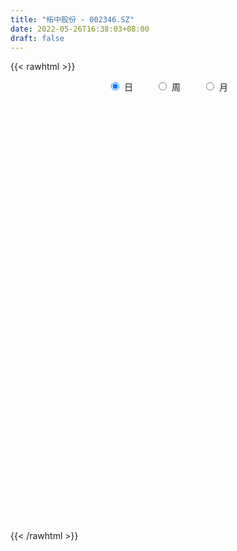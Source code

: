 ```yaml
---
title: "柘中股份 - 002346.SZ"
date: 2022-05-26T16:38:03+08:00
draft: false
---
```

{{< rawhtml >}}
    <div style="text-align: center">
        <label style="padding: 1rem;"><input style="margin-right: .5rem" type="radio" name="period" value="D" checked onclick="period_change(this)">日</label>
        <label style="padding: 1rem;"><input style="margin-right: .5rem" type="radio" name="period" value="W" onclick="period_change(this)">周</label>
        <label style="padding: 1rem;"><input style="margin-right: .5rem" type="radio" name="period" value="M" onclick="period_change(this)">月</label>
    </div>
    <div id="chart" style="height: 700px;"></div> 
    <script type="text/javascript">
        const D_v = [30838.14,31526.69,31984.69,25340.69,23282.22,20445.42,15141.04,37605.06,13719.04,19395.22,14047.0,15809.02,70457.34,49732.35,281048.63,24234.0,12680.53,30762.8,511378.42,441378.43,423537.97,457744.76,439871.9,454017.65,436444.26,338996.7,234504.56,278017.11,191613.67,221998.16,162480.02,184927.5,200814.43,128490.24,172504.69,101778.76,373027.02,268813.79,291041.61,376939.19,250622.13,173999.41,170052.44,209504.24,153039.36,102587.0,140293.0,122056.93,116228.11,93221.22,102292.16,88324.45,93874.2,82433.16,61348.95,80277.09,294067.22,195348.82,147891.47,140085.46,119957.2,158323.39,118177.0,98291.89,216786.04,162118.16,152460.72,108056.43,109594.74,59399.6,104922.0,123032.02,207597.87,269140.6,242193.37,179977.41,155715.94,144652.96,121671.93,149925.3,301261.59,218369.18,145412.62,136969.02,101864.76,98661.58,125510.55,201373.78,191546.67,100227.31,91220.3,94241.36,85645.06,75259.91,41865.07,37867.08,48692.0,42452.08,43473.94,27998.36,29413.09,86083.95,128504.13,73188.0,82742.48,54265.84,79432.28,78950.41,93210.96,65685.26,76462.24,66580.73,64840.57,58821.01,58849.0,34672.07,52849.0,40307.46,38280.59,42200.41,45177.59,40142.0,43279.65,57740.6,41887.1,56316.62,47966.77,81096.09,98629.6,69392.46,51426.0,38643.0,42714.5,46902.0,32570.43,62370.97,30047.26,23809.18,39191.0,25593.83,21304.91,23213.73,20047.0,19457.53,44599.84,26908.14,20289.36,34641.5,27745.3,19914.51,22005.84,48114.49,36534.49,22289.47,16127.89,105138.74,53559.29,31059.88,34330.0,19970.0,63527.95,51319.94,246536.76,208593.86,100770.7,106808.98,92392.83,58920.94,61721.04,99150.4,44307.49,26952.95,36353.99,19798.04,36026.0,27537.5,27986.45,44021.54,28498.38,29927.0,32399.87,35109.62,24658.0,22124.0,43971.33,82141.24,40588.22,27647.0,37513.46,54347.68,26692.02,31348.28,31507.0,20260.0,19572.0,18771.0,21423.0,21744.0,35485.0,68720.55,53389.0,38151.07,48390.67,45017.77,97093.4,63426.0,36643.0,22490.0,28243.0,23076.0,21895.02,21624.0,19195.0,19588.0,18544.0,17571.0,17171.0,24236.0,21729.0,29026.0,21008.0,15031.0,14043.0,18263.0,15029.0,19687.0,14825.0,24070.0,19225.0,32426.0,24814.0,32337.0,21186.33,23056.02,19174.01,15116.0,13956.0,17395.02,26677.0,161376.04,87014.95,99750.36,250512.29,302240.89,160684.03,129672.42,85168.43,191207.41,109988.31,81547.36]
const D_histogram = [0.0,-0.0024697436,0.0103295598,0.0029612834,-0.0138218656,-0.0135393865,-0.0157610895,-0.0351310315,-0.0396157906,-0.045766668,-0.0431028349,-0.0305457138,0.0448936549,0.1626136365,0.3072167984,0.4685706956,0.6397040613,0.8159765321,0.995072047,0.9200950108,0.8431506248,0.7910038435,0.6779132751,0.6776542243,0.5615519172,0.3405185688,0.1891376697,-0.0054873399,-0.1616144983,-0.2265383559,-0.3178464989,-0.3295597581,-0.4492443955,-0.523578692,-0.4882382051,-0.344626556,-0.1940129051,-0.0943014777,0.0874494417,0.165511107,0.1243926599,0.0425403114,-0.0423911465,-0.0561060582,-0.1571351597,-0.204649954,-0.193635917,-0.2033431527,-0.2659792552,-0.2905536571,-0.3711418878,-0.4383401053,-0.3850082882,-0.3738459616,-0.3422736006,-0.1930568665,-0.0303516432,-0.0451291185,-0.0374736161,-0.0538407554,-0.0918337444,-0.0587343942,-0.0481283941,-0.0709507265,0.0080969649,0.0134153404,0.0414352547,-0.0022078967,-0.0903641939,-0.1329956046,-0.1174898944,-0.0975585047,-0.0259617057,0.1208980516,0.2144405235,0.1477145717,0.1227809068,0.1282152697,0.0677715747,0.1534520221,0.2736378526,0.354409594,0.3324279811,0.2583966286,0.1663610506,0.108393382,0.1161094468,-0.0452515304,-0.283883921,-0.4520588978,-0.5498633399,-0.544945816,-0.5243802388,-0.5511596493,-0.5697074598,-0.507824052,-0.4064277308,-0.3456961081,-0.3310999232,-0.2774652373,-0.2455881464,-0.0931597701,0.0370603112,0.1093143451,0.1682646294,0.1763844811,0.1914606631,0.2008634046,0.2196014794,0.1967720086,0.0825475083,0.0615956756,0.0585179855,0.0081506272,-0.0522469537,-0.0734817308,-0.1173461316,-0.1193354763,-0.0972164887,-0.063445601,-0.0252544564,0.0062131071,0.0135508657,0.0424781044,0.0499728698,0.0674398687,0.0523270006,0.0866897007,0.1337073282,0.1298745679,0.1198761602,0.1056387422,0.0942788034,0.0693719851,0.0572626436,-0.0073691861,-0.0379537974,-0.0662747395,-0.1066468144,-0.1056387343,-0.093612089,-0.0927163731,-0.0885688982,-0.0761000312,-0.0381294005,-0.0313888781,-0.0262591202,-0.0563309249,-0.0809537205,-0.0849548511,-0.0951364062,-0.0574699945,-0.0218554726,0.0030934124,0.0124991226,0.0814895542,0.1110295673,0.1259942757,0.1062075507,0.0968965932,0.1183441347,0.2489229575,0.3775600515,0.3526249776,0.2734761956,0.230581718,0.1416535651,0.0798078812,0.0499629307,-0.0628498314,-0.1335014649,-0.1711985699,-0.2236349859,-0.2455474997,-0.2875333848,-0.2693833572,-0.2384230533,-0.1854074514,-0.140440042,-0.1277239448,-0.1368550435,-0.1677021731,-0.170511291,-0.153321835,-0.1342197361,-0.1611884102,-0.1560932546,-0.1547249187,-0.1201650665,-0.1034810993,-0.0640190546,-0.0222733329,0.0162517231,0.0450345317,0.0585499735,0.072350017,0.0564860478,0.0321771368,-0.0081769735,-0.0577174275,-0.0882636858,-0.1397106132,-0.2238975841,-0.2387277778,-0.1709976616,-0.1327237501,-0.1007678615,-0.0717030813,-0.0420325841,-0.0253950595,-0.0133435986,-0.0091649753,-0.0069792266,0.0121106053,0.0269252147,0.0338124226,0.0459950069,0.0292846773,0.017303924,-0.0213350927,-0.0211168787,-0.029226331,-0.0231927963,-0.0211365998,-0.0014984634,0.0193268063,0.0259119705,-0.0020086198,-0.0085496096,-0.0762179328,-0.1168052925,-0.1078136676,-0.1025872231,-0.059485555,-0.0111311606,0.0222750397,0.0627618759,0.101011483,0.197935072,0.2807854244,0.294444475,0.3703453249,0.4879848183,0.5603120243,0.534350189,0.4890900875,0.4317284909,0.4034259874,0.3548768335,0.2646390754]
const D_fast = [0.0,-0.0030871795,0.0122945138,0.0056665583,-0.0145720571,-0.0176744246,-0.0238364,-0.0519890999,-0.0663778066,-0.0839703511,-0.0920822267,-0.087161534,-0.0004987516,0.1578746391,0.3792820007,0.6577785717,0.9888379527,1.3691045566,1.7969680833,1.9520147998,2.08585807,2.2314622495,2.2878499999,2.4570045052,2.4812901773,2.3453864712,2.2412899894,2.0452931449,1.848762362,1.7272039153,1.5564341476,1.4623309489,1.2303352127,1.0251062431,0.9383871787,0.9958421889,1.0979526135,1.1740886714,1.3777019513,1.4971413933,1.4871211113,1.4159038406,1.3203745961,1.2926331699,1.1523202784,1.0536429956,1.0162480533,0.9557050295,0.8265741131,0.729361297,0.5559875943,0.3792043505,0.3362840956,0.2539849318,0.1999888926,0.3009414101,0.4560587226,0.4299989677,0.4282860661,0.3984587379,0.3375073128,0.3559230645,0.3544969661,0.313936952,0.3950088846,0.4036810952,0.4420598232,0.3978646976,0.2871173519,0.21123704,0.1973702767,0.1929120402,0.2580184128,0.435102683,0.5822552857,0.5524579769,0.5582195386,0.5957077191,0.5522069177,0.6762503706,0.8648456643,1.0342198041,1.0953451866,1.0859129912,1.0354676759,1.0045983527,1.0413417793,0.8686679194,0.5590645487,0.2778748474,0.0426045703,-0.0887143598,-0.1992438423,-0.3638131651,-0.5247878406,-0.5898604458,-0.5900710573,-0.6157634616,-0.6839422575,-0.699673881,-0.7291938267,-0.6000553929,-0.4605702338,-0.3609876136,-0.2599711719,-0.2077552,-0.1448138522,-0.0851952595,-0.0115568149,0.0148067164,-0.0787809068,-0.0843338206,-0.0727820143,-0.1211117159,-0.1945710351,-0.2341762449,-0.3073771786,-0.3392003924,-0.341385527,-0.3234760395,-0.291598509,-0.2585776687,-0.2478521937,-0.2083054289,-0.188317446,-0.1539904799,-0.1560215979,-0.0999864727,-0.0195420131,0.0090938685,0.0290645009,0.0412367685,0.0534465306,0.0458827085,0.0480890279,-0.0183850983,-0.058458159,-0.1033477859,-0.1703815645,-0.195783168,-0.2071595449,-0.2294429223,-0.2474376719,-0.2539938128,-0.2255555321,-0.2266622292,-0.2280972514,-0.2722517873,-0.317113013,-0.3423528564,-0.376318513,-0.3530196,-0.3228689463,-0.2971467082,-0.2846162172,-0.1952533971,-0.1379559922,-0.0914927149,-0.0847275522,-0.0698143615,-0.0187807862,0.174028776,0.3970558828,0.4602770533,0.4494973202,0.4642482721,0.4107335105,0.3688397969,0.3514855791,0.2229603592,0.1189333594,0.0384366119,-0.0699085505,-0.1532079393,-0.2670771706,-0.3162729823,-0.3449184418,-0.3382547027,-0.3283973037,-0.3476121928,-0.3909570524,-0.4637297253,-0.5091666659,-0.5303076687,-0.5447605037,-0.6120262805,-0.6459544385,-0.6832673323,-0.6787487467,-0.6879350543,-0.6644777733,-0.6283003848,-0.585712398,-0.5456709565,-0.5175180213,-0.4856304736,-0.4873729308,-0.5036375576,-0.5460359113,-0.6100057221,-0.6626179019,-0.7489924826,-0.8891538495,-0.9636659876,-0.9386852869,-0.9335923129,-0.9268283896,-0.9156893797,-0.8965270286,-0.8862382689,-0.8775227076,-0.8756353282,-0.8751943862,-0.853076903,-0.8315309899,-0.8161906763,-0.7925093403,-0.8018985006,-0.8095532728,-0.8535260628,-0.8585870684,-0.8740031034,-0.8737677679,-0.8769957213,-0.8577322008,-0.8320752294,-0.8190120726,-0.8474348179,-0.8561132101,-0.9428360164,-1.0126246993,-1.0305864913,-1.0510068526,-1.0227765733,-0.977204969,-0.9382300087,-0.8820527036,-0.8185502257,-0.6721428687,-0.5190961602,-0.4318259908,-0.2633388098,-0.0237031117,0.1887021003,0.2963278123,0.3733402327,0.4239107588,0.4964647521,0.5366348066,0.5125568174]
const D_slow = [0.0,-0.0006174359,0.0019649541,0.0027052749,-0.0007501915,-0.0041350381,-0.0080753105,-0.0168580684,-0.026762016,-0.038203683,-0.0489793918,-0.0566158202,-0.0453924065,-0.0047389974,0.0720652022,0.1892078761,0.3491338915,0.5531280245,0.8018960362,1.0319197889,1.2427074451,1.440458406,1.6099367248,1.7793502809,1.9197382602,2.0048679024,2.0521523198,2.0507804848,2.0103768602,1.9537422713,1.8742806465,1.791890707,1.6795796081,1.5486849351,1.4266253838,1.3404687449,1.2919655186,1.2683901492,1.2902525096,1.3316302863,1.3627284513,1.3733635292,1.3627657426,1.348739228,1.3094554381,1.2582929496,1.2098839703,1.1590481822,1.0925533684,1.0199149541,0.9271294821,0.8175444558,0.7212923838,0.6278308934,0.5422624932,0.4939982766,0.4864103658,0.4751280862,0.4657596822,0.4522994933,0.4293410572,0.4146574587,0.4026253601,0.3848876785,0.3869119197,0.3902657548,0.4006245685,0.4000725943,0.3774815458,0.3442326447,0.3148601711,0.2904705449,0.2839801185,0.3142046314,0.3678147623,0.4047434052,0.4354386319,0.4674924493,0.484435343,0.5227983485,0.5912078117,0.6798102102,0.7629172054,0.8275163626,0.8691066253,0.8962049707,0.9252323325,0.9139194499,0.8429484696,0.7299337452,0.5924679102,0.4562314562,0.3251363965,0.1873464842,0.0449196192,-0.0820363938,-0.1836433265,-0.2700673535,-0.3528423343,-0.4222086436,-0.4836056802,-0.5068956228,-0.497630545,-0.4703019587,-0.4282358013,-0.3841396811,-0.3362745153,-0.2860586641,-0.2311582943,-0.1819652922,-0.1613284151,-0.1459294962,-0.1312999998,-0.129262343,-0.1423240814,-0.1606945141,-0.190031047,-0.2198649161,-0.2441690383,-0.2600304385,-0.2663440526,-0.2647907758,-0.2614030594,-0.2507835333,-0.2382903158,-0.2214303487,-0.2083485985,-0.1866761733,-0.1532493413,-0.1207806993,-0.0908116593,-0.0644019737,-0.0408322729,-0.0234892766,-0.0091736157,-0.0110159122,-0.0205043616,-0.0370730465,-0.0637347501,-0.0901444336,-0.1135474559,-0.1367265492,-0.1588687737,-0.1778937815,-0.1874261316,-0.1952733512,-0.2018381312,-0.2159208624,-0.2361592925,-0.2573980053,-0.2811821069,-0.2955496055,-0.3010134736,-0.3002401206,-0.2971153399,-0.2767429513,-0.2489855595,-0.2174869906,-0.1909351029,-0.1667109546,-0.1371249209,-0.0748941816,0.0194958313,0.1076520757,0.1760211246,0.2336665541,0.2690799454,0.2890319157,0.3015226484,0.2858101905,0.2524348243,0.2096351818,0.1537264353,0.0923395604,0.0204562142,-0.0468896251,-0.1064953884,-0.1528472513,-0.1879572618,-0.219888248,-0.2541020089,-0.2960275521,-0.3386553749,-0.3769858336,-0.4105407677,-0.4508378702,-0.4898611839,-0.5285424136,-0.5585836802,-0.584453955,-0.6004587187,-0.6060270519,-0.6019641211,-0.5907054882,-0.5760679948,-0.5579804906,-0.5438589786,-0.5358146944,-0.5378589378,-0.5522882947,-0.5743542161,-0.6092818694,-0.6652562654,-0.7249382099,-0.7676876253,-0.8008685628,-0.8260605282,-0.8439862985,-0.8544944445,-0.8608432094,-0.864179109,-0.8664703529,-0.8682151595,-0.8651875082,-0.8584562045,-0.8500030989,-0.8385043472,-0.8311831779,-0.8268571968,-0.83219097,-0.8374701897,-0.8447767725,-0.8505749715,-0.8558591215,-0.8562337373,-0.8514020358,-0.8449240431,-0.8454261981,-0.8475636005,-0.8666180837,-0.8958194068,-0.9227728237,-0.9484196295,-0.9632910182,-0.9660738084,-0.9605050485,-0.9448145795,-0.9195617087,-0.8700779407,-0.7998815846,-0.7262704659,-0.6336841346,-0.5116879301,-0.371609924,-0.2380223767,-0.1157498548,-0.0078177321,0.0930387647,0.1817579731,0.247917742]
const D_data = [['2021-05-17', 10.8026, 10.5218, 10.4541, 10.9671],['2021-05-18', 10.4734, 10.4831, 10.4057, 10.9187],['2021-05-19', 10.4347, 10.7058, 10.4154, 10.7929],['2021-05-20', 10.667, 10.4734, 10.367, 10.7058],['2021-05-21', 10.5026, 10.2856, 10.1772, 10.5322],['2021-05-24', 10.2758, 10.4434, 10.187, 10.5322],['2021-05-25', 10.473, 10.3941, 10.2462, 10.4927],['2021-05-26', 10.3448, 10.0983, 10.0785, 10.3941],['2021-05-27', 10.0588, 10.187, 10.0391, 10.2265],['2021-05-28', 10.2955, 10.0983, 10.049, 10.3054],['2021-05-31', 10.0687, 10.1574, 10.0095, 10.1772],['2021-06-01', 10.1574, 10.2856, 10.1081, 10.2955],['2021-06-02', 10.5125, 11.3112, 10.5125, 11.3112],['2021-06-03', 12.4453, 12.4453, 12.4059, 12.4453],['2021-06-04', 13.6879, 13.6879, 12.8299, 13.6879],['2021-06-07', 15.0587, 15.0587, 15.0587, 15.0587],['2021-06-08', 16.5675, 16.5675, 16.5675, 16.5675],['2021-06-09', 18.2242, 18.2242, 18.2242, 18.2242],['2021-06-10', 18.7765, 20.0486, 18.6877, 20.0486],['2021-06-11', 20.0486, 18.0467, 18.0467, 20.0486],['2021-06-15', 17.2578, 18.4806, 16.4984, 18.6187],['2021-06-16', 17.7509, 19.2893, 17.0606, 20.1078],['2021-06-17', 18.0763, 18.8849, 17.3564, 20.7093],['2021-06-18', 18.8061, 20.7784, 18.5694, 20.7784],['2021-06-21', 19.7035, 19.7725, 19.1216, 21.4983],['2021-06-22', 19.3287, 18.1848, 17.9481, 19.5654],['2021-06-23', 17.6128, 18.5497, 17.524, 18.6187],['2021-06-24', 18.5201, 17.4353, 17.1394, 19.5457],['2021-06-25', 17.1493, 17.1888, 16.5773, 17.6227],['2021-06-28', 17.317, 17.8593, 17.2874, 18.3919],['2021-06-29', 17.4846, 17.1592, 17.1099, 18.2341],['2021-06-30', 17.1592, 17.8791, 16.6266, 18.0467],['2021-07-01', 17.8791, 16.104, 16.0941, 18.0566],['2021-07-02', 15.601, 15.9856, 15.5024, 16.5379],['2021-07-05', 16.0744, 17.0606, 16.0744, 17.3465],['2021-07-06', 18.7666, 18.7666, 18.2439, 18.7666],['2021-07-07', 20.305, 19.6246, 18.737, 20.305],['2021-07-08', 19.6739, 19.733, 19.0329, 20.7488],['2021-07-09', 19.3287, 21.7054, 19.1808, 21.7054],['2021-07-12', 22.1294, 21.3997, 21.0841, 23.2536],['2021-07-13', 21.2123, 20.3149, 19.7232, 21.301],['2021-07-14', 20.2557, 19.733, 19.7232, 20.66],['2021-07-15', 19.8317, 19.4372, 18.737, 19.9401],['2021-07-16', 19.526, 20.2163, 19.0625, 20.6995],['2021-07-19', 20.019, 18.9145, 18.8356, 20.019],['2021-07-20', 18.5003, 19.2202, 18.313, 19.309],['2021-07-21', 19.2104, 19.8711, 19.1709, 20.1275],['2021-07-22', 19.9204, 19.6246, 19.2104, 20.1472],['2021-07-23', 19.3386, 18.737, 18.3426, 19.4273],['2021-07-26', 18.5201, 18.9047, 18.2735, 19.3583],['2021-07-27', 19.092, 17.7903, 17.7903, 19.2893],['2021-07-28', 17.1592, 17.3564, 16.2716, 17.672],['2021-07-29', 17.5043, 18.6088, 17.455, 18.7173],['2021-07-30', 18.7173, 18.0467, 17.8199, 18.737],['2021-08-02', 18.0467, 18.2144, 17.7706, 18.4412],['2021-08-03', 18.2341, 20.0388, 18.2242, 20.0388],['2021-08-04', 21.3109, 21.0348, 20.522, 22.0407],['2021-08-05', 20.2064, 19.2498, 18.9934, 20.6009],['2021-08-06', 19.2498, 19.5457, 18.4806, 19.5654],['2021-08-09', 19.7232, 19.2498, 19.0329, 20.1176],['2021-08-10', 19.2597, 18.8356, 18.5102, 19.6936],['2021-08-11', 18.8554, 19.7133, 18.8554, 20.5121],['2021-08-12', 19.2301, 19.5654, 18.8948, 19.6739],['2021-08-13', 19.24, 19.1216, 18.954, 19.8514],['2021-08-16', 19.1315, 20.5811, 18.4017, 20.5811],['2021-08-17', 20.5713, 19.95, 19.595, 20.808],['2021-08-18', 19.7232, 20.4036, 19.2893, 20.6896],['2021-08-19', 20.2656, 19.5358, 19.4273, 20.4036],['2021-08-20', 19.3287, 18.6384, 18.2439, 19.3287],['2021-08-23', 18.6384, 18.8159, 18.5891, 19.0427],['2021-08-24', 18.8849, 19.4175, 18.5201, 19.7232],['2021-08-25', 19.4471, 19.526, 19.0822, 20.3543],['2021-08-26', 19.4273, 20.4135, 19.1512, 21.0052],['2021-08-27', 20.3149, 22.0308, 19.7922, 22.4548],['2021-08-30', 21.6955, 22.1984, 21.0545, 23.1747],['2021-08-31', 21.6955, 20.4628, 20.4135, 22.1294],['2021-09-01', 21.1038, 20.9066, 20.6107, 22.1886],['2021-09-02', 20.7192, 21.3997, 19.7035, 21.5476],['2021-09-03', 21.5476, 20.5713, 20.305, 21.9716],['2021-09-06', 20.2163, 22.6324, 20.1275, 22.6324],['2021-09-07', 23.3227, 23.8749, 22.2773, 24.654],['2021-09-08', 23.9637, 24.2694, 23.1156, 24.5356],['2021-09-09', 23.9933, 23.5199, 23.3325, 24.4074],['2021-09-10', 23.1747, 22.9578, 22.7606, 24.0623],['2021-09-13', 22.9676, 22.5732, 22.2872, 23.3522],['2021-09-14', 22.6817, 22.8296, 22.3661, 23.1747],['2021-09-15', 22.6817, 23.7369, 22.3365, 23.7664],['2021-09-16', 23.6678, 21.3602, 21.3602, 23.9637],['2021-09-17', 20.3149, 19.2991, 19.2301, 21.0249],['2021-09-22', 19.0427, 18.8948, 18.6384, 19.4471],['2021-09-23', 18.9934, 18.7469, 18.3623, 19.2005],['2021-09-24', 18.6483, 19.4175, 18.5398, 19.7133],['2021-09-27', 20.3149, 19.309, 19.2301, 20.3938],['2021-09-28', 18.9047, 18.3031, 18.2538, 19.2202],['2021-09-29', 17.81, 17.8495, 17.5931, 18.2242],['2021-09-30', 18.0467, 18.5398, 18.0467, 18.6384],['2021-10-08', 18.7272, 19.092, 18.5694, 19.2301],['2021-10-11', 19.3879, 18.6877, 18.4905, 19.3879],['2021-10-12', 18.6877, 17.9974, 17.7607, 18.7272],['2021-10-13', 17.9875, 18.3721, 17.7903, 18.4905],['2021-10-14', 18.3721, 18.0566, 17.8593, 18.4905],['2021-10-15', 18.6187, 19.8612, 18.6187, 19.8612],['2021-10-18', 20.4135, 20.2557, 19.2498, 20.6896],['2021-10-19', 19.9204, 20.0683, 19.6246, 20.1472],['2021-10-20', 19.8711, 20.305, 19.6048, 20.4431],['2021-10-21', 20.167, 19.9303, 19.7232, 20.167],['2021-10-22', 19.8218, 20.1768, 19.664, 20.6896],['2021-10-25', 20.167, 20.2853, 19.5851, 20.3642],['2021-10-26', 20.2853, 20.6107, 19.95, 20.6206],['2021-10-27', 20.522, 20.2163, 20.0979, 21.1433],['2021-10-28', 19.9303, 18.7863, 18.6384, 20.0979],['2021-10-29', 18.9145, 19.6246, 18.9145, 19.7824],['2021-11-01', 19.7626, 19.8119, 19.5851, 20.2064],['2021-11-02', 19.7626, 19.0822, 18.9441, 19.9204],['2021-11-03', 19.4766, 18.6187, 18.3721, 19.4766],['2021-11-04', 18.6384, 18.8159, 18.5497, 18.8849],['2021-11-05', 18.8159, 18.2538, 18.2439, 19.1512],['2021-11-08', 18.2538, 18.5299, 17.8791, 18.8159],['2021-11-09', 18.7173, 18.7666, 18.451, 18.8849],['2021-11-10', 18.8258, 18.9638, 18.3228, 19.0723],['2021-11-11', 18.9441, 19.1413, 18.7074, 19.2991],['2021-11-12', 19.0526, 19.2005, 18.9836, 19.3287],['2021-11-15', 19.4569, 18.9737, 18.6384, 19.4766],['2021-11-16', 18.9244, 19.3287, 18.737, 19.4865],['2021-11-17', 19.3287, 19.1611, 18.9737, 19.3879],['2021-11-18', 19.1413, 19.3682, 19.0822, 19.6739],['2021-11-19', 19.1315, 18.9836, 18.8849, 19.3189],['2021-11-22', 19.0033, 19.6837, 18.9047, 19.7824],['2021-11-23', 19.7528, 20.1275, 19.3978, 20.5121],['2021-11-24', 19.9993, 19.6936, 19.6344, 20.4529],['2021-11-25', 19.6739, 19.664, 19.3879, 19.9599],['2021-11-26', 19.5753, 19.6246, 19.5161, 19.9401],['2021-11-29', 19.4964, 19.664, 19.0625, 19.9993],['2021-11-30', 19.664, 19.4569, 19.2893, 19.9401],['2021-12-01', 19.2991, 19.5654, 19.2991, 19.5654],['2021-12-02', 19.5555, 18.7173, 18.6877, 19.6936],['2021-12-03', 18.8356, 18.8652, 18.5595, 18.9047],['2021-12-06', 18.6976, 18.6877, 18.6384, 18.9638],['2021-12-07', 18.7074, 18.2735, 18.1453, 18.8356],['2021-12-08', 18.3524, 18.5891, 18.2933, 18.7074],['2021-12-09', 18.599, 18.668, 18.599, 18.8356],['2021-12-10', 18.6483, 18.4708, 18.3919, 18.6483],['2021-12-13', 18.5398, 18.4313, 18.3031, 18.5694],['2021-12-14', 18.4313, 18.4905, 18.3524, 18.6285],['2021-12-15', 18.599, 18.8751, 18.5299, 19.2202],['2021-12-16', 18.8356, 18.5497, 18.5003, 18.8652],['2021-12-17', 18.451, 18.5102, 18.3524, 18.6285],['2021-12-20', 18.4017, 17.9382, 17.8002, 18.5792],['2021-12-21', 17.9481, 17.7706, 17.5536, 18.0763],['2021-12-22', 17.7607, 17.8495, 17.672, 17.9481],['2021-12-23', 17.9087, 17.6227, 17.6029, 17.9185],['2021-12-24', 17.6522, 18.1946, 17.2578, 18.3228],['2021-12-27', 18.1355, 18.2933, 17.7509, 18.5003],['2021-12-28', 18.2933, 18.2735, 18.0664, 18.5003],['2021-12-29', 18.2637, 18.1355, 17.81, 18.5003],['2021-12-30', 18.7469, 19.092, 18.5102, 19.95],['2021-12-31', 18.7173, 18.9047, 18.6187, 19.092],['2022-01-04', 18.9047, 18.9047, 18.5201, 18.9836],['2022-01-05', 18.9343, 18.5201, 18.1946, 19.0033],['2022-01-06', 18.451, 18.6285, 18.2045, 18.7567],['2022-01-07', 18.6384, 19.1118, 18.6384, 19.4569],['2022-01-10', 21.0249, 21.0249, 21.0249, 21.0249],['2022-01-11', 23.1254, 21.9519, 21.7448, 23.1254],['2022-01-12', 21.2616, 20.6107, 20.3642, 21.6758],['2022-01-13', 20.3642, 19.9204, 19.9204, 21.2221],['2022-01-14', 19.7626, 20.2754, 19.733, 20.6798],['2022-01-17', 19.9599, 19.526, 19.4964, 20.0979],['2022-01-18', 19.5358, 19.5851, 19.2301, 19.7035],['2022-01-19', 19.5062, 19.8317, 19.2597, 19.9993],['2022-01-20', 19.6246, 18.4412, 18.2439, 19.6739],['2022-01-21', 18.382, 18.4313, 17.8002, 18.8948],['2022-01-24', 18.5398, 18.4609, 18.2439, 18.737],['2022-01-25', 18.4609, 17.8988, 17.8002, 18.5398],['2022-01-26', 18.0467, 17.9087, 17.7706, 18.2144],['2022-01-27', 17.9087, 17.2775, 17.2381, 17.9382],['2022-01-28', 17.4057, 17.741, 16.9422, 17.7509],['2022-02-07', 17.8791, 17.8199, 17.7706, 18.2439],['2022-02-08', 17.8199, 18.1355, 17.3564, 18.668],['2022-02-09', 18.1355, 18.1453, 17.8495, 18.2834],['2022-02-10', 18.1749, 17.7607, 17.7114, 18.1749],['2022-02-11', 17.6128, 17.3564, 17.2479, 17.7509],['2022-02-14', 17.3564, 16.814, 16.6661, 17.3564],['2022-02-15', 16.7746, 16.8929, 16.7154, 17.0014],['2022-02-16', 16.9422, 17.0014, 16.9028, 17.1197],['2022-02-17', 17.0507, 16.9521, 16.7746, 17.4156],['2022-02-18', 16.9028, 16.173, 15.9561, 16.9324],['2022-02-21', 15.9856, 16.3209, 15.9561, 16.3505],['2022-02-22', 16.173, 16.0941, 15.9758, 16.2322],['2022-02-23', 16.0054, 16.4196, 16.0054, 16.4491],['2022-02-24', 16.39, 16.1631, 15.9659, 16.8633],['2022-02-25', 16.2913, 16.4491, 16.2913, 16.5478],['2022-02-28', 16.3801, 16.5773, 16.0349, 16.5872],['2022-03-01', 16.6168, 16.6661, 16.5576, 16.8633],['2022-03-02', 16.6464, 16.6661, 16.4196, 16.745],['2022-03-03', 16.7647, 16.5478, 16.5379, 16.8337],['2022-03-04', 16.5576, 16.5971, 16.4491, 16.6957],['2022-03-07', 16.5872, 16.1927, 16.0843, 16.6069],['2022-03-08', 16.1927, 15.9363, 15.6701, 16.3505],['2022-03-09', 15.9955, 15.4926, 14.9502, 16.2618],['2022-03-10', 15.4926, 15.0291, 14.9699, 15.8279],['2022-03-11', 14.8022, 14.9107, 13.8851, 14.96],['2022-03-14', 14.7825, 14.25, 14.2401, 14.822],['2022-03-15', 14.2204, 13.2343, 13.2343, 14.2993],['2022-03-16', 13.2638, 13.5498, 12.9088, 13.6287],['2022-03-17', 13.7471, 14.4571, 13.5597, 14.9009],['2022-03-18', 14.1021, 14.1415, 13.9048, 14.7628],['2022-03-21', 14.0035, 14.0429, 13.9246, 14.3388],['2022-03-22', 14.0429, 13.9837, 13.8358, 14.1514],['2022-03-23', 13.9936, 13.9837, 13.9048, 14.2007],['2022-03-24', 13.9837, 13.7964, 13.6978, 13.9936],['2022-03-25', 13.9936, 13.678, 13.609, 14.0035],['2022-03-28', 13.5301, 13.4907, 13.2934, 13.7372],['2022-03-29', 13.609, 13.3526, 13.2836, 13.609],['2022-03-30', 13.5696, 13.5005, 13.2934, 13.5794],['2022-03-31', 13.3625, 13.4315, 13.3427, 13.5498],['2022-04-01', 13.3625, 13.2934, 13.1258, 13.3723],['2022-04-06', 13.2934, 13.323, 13.1948, 13.4512],['2022-04-07', 13.2145, 12.8595, 12.8595, 13.2934],['2022-04-08', 12.8299, 12.7412, 12.5735, 12.9581],['2022-04-11', 12.7708, 12.1495, 12.1002, 12.7708],['2022-04-12', 12.1495, 12.396, 11.9325, 12.4059],['2022-04-13', 12.3763, 12.1298, 12.1298, 12.3862],['2022-04-14', 12.1396, 12.1593, 12.0804, 12.3073],['2022-04-15', 12.1298, 11.9917, 11.8635, 12.1593],['2022-04-18', 12.0311, 12.1396, 11.7649, 12.1791],['2022-04-19', 12.1889, 12.1495, 12.041, 12.4256],['2022-04-20', 12.11, 11.9424, 11.9029, 12.2678],['2022-04-21', 11.9522, 11.3408, 11.2422, 12.0114],['2022-04-22', 11.2324, 11.3901, 11.1633, 11.4888],['2022-04-25', 11.0647, 10.2659, 10.2659, 11.1535],['2022-04-26', 10.2659, 10.1081, 10.0983, 10.5322],['2022-04-27', 9.9208, 10.4237, 9.7531, 10.4533],['2022-04-28', 10.3251, 10.1969, 10.0194, 10.3941],['2022-04-29', 10.2067, 10.6012, 10.2067, 10.6505],['2022-05-05', 10.6012, 10.7491, 10.4829, 10.8478],['2022-05-06', 10.5223, 10.6505, 10.3547, 10.7393],['2022-05-09', 10.6702, 10.8379, 10.5125, 10.8872],['2022-05-10', 10.7196, 10.9562, 10.5223, 10.976],['2022-05-11', 10.9858, 12.0509, 10.9464, 12.0509],['2022-05-12', 13.2441, 12.4355, 12.1889, 13.254],['2022-05-13', 12.751, 11.9522, 11.8832, 12.8003],['2022-05-16', 11.9029, 13.1455, 11.9029, 13.1455],['2022-05-17', 13.4413, 14.4571, 13.2145, 14.4571],['2022-05-18', 13.7076, 14.7628, 13.4118, 15.9067],['2022-05-19', 13.6879, 14.0528, 13.6879, 14.3585],['2022-05-20', 13.9837, 14.0035, 13.6583, 14.2697],['2022-05-23', 14.033, 13.9344, 13.7964, 14.2401],['2022-05-24', 13.9344, 14.4078, 13.7076, 14.9699],['2022-05-25', 14.033, 14.2697, 13.3723, 14.2697],['2022-05-26', 14.28, 13.65, 13.6, 14.28]]
const W_v = [755600.3300000001,411705.5,567641.24,450581.35,340918.22,291978.64,496622.72,341168.82,388916.25,364321.75,188764.71,151531.34,282776.34,194479.84,145364.0,150899.12,155654.48,162087.06,212798.2,442530.36,282424.93,218792.14,145303.67,232586.4,211197.16,160209.21,260041.28,169896.4,137788.44,103094.77,48730.96,36441.69,220544.58,190542.47,200741.6,627816.88,599406.3599999999,221229.16,225665.46,247371.64,140437.0,66215.54,179785.19,102250.97,104842.95,89957.55,94602.22,76480.05,90473.55,72777.1,216567.68,158380.66,130032.28,125588.64,90821.23,82715.59,72899.03,92957.2,125334.1,60020.06,64722.0,167496.16,105084.02,82262.22,68767.58,109663.56,138392.09,114733.25,202260.73,929364.5499999998,382889.6800000001,646164.4,253295.71,775219.6499999999,539418.12,310312.99,721140.54,421775.4,187913.95,181137.02,211652.09,300821.2,393724.01,485667.59,658449.87,475273.86,601943.34,395910.49,287675.89,185883.97,172968.42,53538.55,115269.43,127420.68,246547.9,181380.15,110561.52,111202.69,79321.43,87721.95,99705.21,84995.76,52462.01,51919.03,51528.85,91362.43,81428.9,308303.56,154827.76,141628.57,90065.06,96736.19,94954.52,6047.0,27903.02,52412.06,54430.0,50046.89,55231.99,35753.0,34905.09,26486.04,31735.55,46713.61,74205.99,76330.46,39052.24,86398.21,333497.52,230079.48,173269.97,145117.94,221938.01,180415.06,281439.33,606682.13,244327.12,120560.3,76552.08,74523.58,83922.58,76934.02,44728.02,32340.29,47643.49,91049.3,45243.84,81218.55,163089.25,70194.81,27097.55,66888.74,183260.72,167730.2,104822.78,77324.24,109431.74,602299.5900000001,416041.34,167909.83,232462.41,223570.3,77652.73,63198.93,20958.21,8777.0,54090.87,40643.11,59940.73,44770.05,144440.79,61543.89,91713.44,81585.57,91342.13,33145.99,39579.11,54155.24,99112.88,54044.29,46889.02,62144.49,50108.64,18717.62,22294.51,51854.78,54709.2,81028.68,206264.99,104143.85,67746.81,77890.23,88902.25,131080.22,86792.62,43235.12,122309.39,142972.43,106305.78,431094.34,1020434.1799999999,1775172.2799999998,1479576.2999999998,898710.3499999999,1207165.8700000001,1181117.4100000001,634204.4,460145.1900000001,778933.5499999999,634834.9400000001,749016.0900000001,764092.09,844211.6099999999,951937.7100000001,718957.3400000001,285688.97,240637.12,48692.0,229421.42,418132.73,380889.6,270031.65,206108.05,247190.74,339187.15,214605.16,133112.65,131301.87,152421.64,233649.88,148887.83,714030.24,356492.7,146668.48,162833.24,208004.19,186788.38,121458.28,200761.55,292078.91,132347.02,96522.0,63136.0,97371.0,92836.0,133819.35,34290.01,306419.01,942859.9900000001,467911.51]
const W_histogram = [0.0,-0.1819888319,-0.1733798218,-0.2074288649,-0.2089746779,-0.1837195412,-0.1143702448,-0.0683471472,-0.0298009469,-0.0255013755,-0.0692674719,-0.1260235875,-0.0830938707,-0.1113360872,-0.1037277614,-0.220087902,-0.2712650388,-0.4128069272,-0.4240459925,-0.339128657,-0.3262773268,-0.3414862923,-0.3862175114,-0.5055652189,-0.4745233463,-0.4854678104,-0.4329288605,-0.3253342483,-0.3907963533,-0.4852147488,-0.4624833826,-0.375281939,-0.1985084841,-0.0642945228,-0.0118147777,0.1077288334,0.2674915471,0.3271640482,0.3290413584,0.2961938891,0.2250083766,0.2046729986,0.2391388234,0.2245336007,0.1935227906,0.1075927537,0.0925359038,0.009694434,-0.1295260924,-0.1760602197,-0.154607783,-0.0966117411,-0.0687171368,-0.0253849351,-0.0598508334,-0.0558691215,-0.0767676774,-0.057138915,-0.0410231102,-0.0230996785,-0.0096909862,0.050878362,0.0655765011,-0.0114017501,-0.0678469091,-0.0594244078,-0.0219778303,0.0257869866,0.3469520041,0.4128384068,0.4383431692,0.4368013131,0.3893637108,0.4286414838,0.4464954345,0.4799703824,0.5430427778,0.48179743,0.4049693271,0.2803354564,0.2312007479,0.2385901811,0.2602081996,0.2520485277,0.3395541757,0.453044049,0.4625556906,0.5025244554,0.4069032553,0.3412780527,0.1957608866,0.1009588064,-0.0121741282,-0.1093698624,-0.1334004641,-0.124316728,-0.1578690404,-0.1838364893,-0.1639132822,-0.17432897,-0.1652540738,-0.2173948082,-0.2289558657,-0.2338081566,-0.2621245576,-0.2454896846,-0.2506939273,-0.1802463531,-0.1408282905,-0.0710779266,-0.0197549076,0.0173727965,-0.0121466142,-0.030950272,-0.0225806731,-0.033942754,-0.0200169518,-0.0297203432,-0.0354759963,-0.0723193213,-0.0835129458,-0.0717964075,-0.0528333489,-0.0271706297,0.0001954166,0.0308316634,0.0557722744,0.0702583984,0.1706184297,0.1754990886,0.0810845186,0.0407323137,0.0884077299,0.026114949,0.0702439683,0.1137511838,0.0615824719,0.0211421198,-0.0262382097,-0.0420864776,-0.0645263956,-0.095830722,-0.1096186544,-0.0981171294,-0.0923633357,-0.0860593427,-0.0807509684,-0.0391912818,-0.0113459444,0.0006367314,0.0045171389,0.0092894203,0.0662331284,0.0662551359,0.0662811801,0.0834519078,0.0905139387,0.204941822,0.2115543806,0.2201907397,0.2600223538,0.1894734452,0.1407239844,0.0553636101,-0.0053459976,-0.0282650007,-0.0243809991,-0.0341141478,-0.0610606066,-0.0632613813,-0.0317852504,-0.0326688158,-0.0030555735,0.0262070662,0.0023914984,-0.0133017684,-0.050231093,-0.1101564525,-0.1211844214,-0.1260329941,-0.1270860474,-0.1019431483,-0.0738219167,-0.0488412548,-0.0103580759,0.0049511705,0.0283937611,0.0173435798,0.0605696338,0.0847652511,0.0708548068,0.0966414984,0.0994059155,0.1046635223,0.0930624138,0.0904359296,0.1100416844,0.085225084,0.0528556838,0.2583616582,0.6506900346,1.0342277965,0.9863822756,0.8207085199,1.0298063271,1.0004401434,0.8214939814,0.6066544262,0.5189131552,0.3915237115,0.2412975409,0.3314146282,0.2570578427,0.328366774,0.1006990668,-0.0616105033,-0.2378746755,-0.3218502209,-0.3289969112,-0.315811964,-0.3452358864,-0.4512780494,-0.4508581458,-0.4569625303,-0.4110455264,-0.4233629697,-0.4472765586,-0.4485012606,-0.4570738526,-0.4033030287,-0.3444563906,-0.2236864874,-0.2618697998,-0.3234506012,-0.3762220589,-0.4708256873,-0.4924746441,-0.4743147453,-0.5481414622,-0.6159706029,-0.6555718818,-0.6688751247,-0.674169229,-0.6852204916,-0.6883005155,-0.6966071339,-0.6526745593,-0.4968896692,-0.2301941833,-0.0609067615]
const W_fast = [0.0,-0.2274860399,-0.2622219852,-0.3481282445,-0.401917727,-0.4225924756,-0.3818357405,-0.3528994296,-0.321803466,-0.3238792385,-0.3849622028,-0.4732242153,-0.4510679663,-0.5071442046,-0.5254678191,-0.6968499351,-0.8158433316,-1.0605869519,-1.1778375153,-1.177702344,-1.2464203455,-1.3470008841,-1.4882864811,-1.7340254932,-1.8216144573,-1.953925874,-2.0096191392,-1.9833580891,-2.1465192824,-2.3622413651,-2.4551308445,-2.4617498857,-2.3346035518,-2.2164632212,-2.1669371705,-2.020461351,-1.7938257506,-1.6523622374,-1.5682245877,-1.5270235847,-1.5419570031,-1.5111241314,-1.4168736008,-1.3753454233,-1.3579755357,-1.4170073842,-1.4089302582,-1.4893481195,-1.660950169,-1.7514993512,-1.7686988603,-1.7348557536,-1.7241404335,-1.6871544655,-1.7365830722,-1.7465686407,-1.7866591159,-1.7813150823,-1.775455055,-1.763306543,-1.7523205972,-1.6790316585,-1.6479393942,-1.7277680829,-1.8011749691,-1.8076085698,-1.7756564498,-1.7214448864,-1.3135418678,-1.1444458634,-1.0093553087,-0.9016968365,-0.8517935111,-0.7053553671,-0.5758775578,-0.4224100143,-0.2235769244,-0.1643729148,-0.1399586859,-0.1945086925,-0.185843214,-0.1188062356,-0.0321361672,0.0227162929,0.1951104848,0.4218613704,0.5470119346,0.7126118133,0.7187164269,0.7384107376,0.6418337931,0.5722714145,0.4560949478,0.3315567481,0.2741760303,0.2521805845,0.179161012,0.1072344408,0.0861793273,0.032181397,-0.0000572253,-0.1065466618,-0.1753466857,-0.2386510157,-0.3324985561,-0.3772361043,-0.4451138288,-0.4197278429,-0.4155168529,-0.3635359706,-0.3171516786,-0.2756807754,-0.3082368395,-0.3347780654,-0.3320536348,-0.3519014042,-0.3429798399,-0.3601133171,-0.3747379693,-0.4296611246,-0.4617329856,-0.4679655492,-0.4622108278,-0.443340766,-0.4159258655,-0.3775817029,-0.3386980233,-0.3066472997,-0.163632661,-0.1148772299,-0.1890206703,-0.2191897968,-0.1494124481,-0.2051764917,-0.1434864804,-0.0715414689,-0.1083145628,-0.143469385,-0.1974092669,-0.2237791542,-0.262350671,-0.317612678,-0.358805274,-0.3718330313,-0.3891700716,-0.4043809142,-0.419260282,-0.3874984159,-0.3624895645,-0.3503477059,-0.3453380137,-0.3382433772,-0.2647413871,-0.2481555955,-0.2315592563,-0.1935255517,-0.1638350362,0.0018283027,0.0613294564,0.1250135004,0.229850703,0.2066701557,0.193101691,0.1215822193,0.0595361121,0.0295508588,0.0273396107,0.009077925,-0.0331336854,-0.0511498054,-0.0276199872,-0.0366707565,-0.0078214076,0.0279929987,0.0047753055,-0.0142434034,-0.0637305012,-0.1511949739,-0.1925190482,-0.2288758694,-0.2617004345,-0.2620433224,-0.25237757,-0.2396072218,-0.2037135619,-0.1871665228,-0.1566254919,-0.1633397784,-0.1049713159,-0.0595843858,-0.0557811285,-0.0058340622,0.0217818338,0.0532053211,0.0648698161,0.0848523142,0.1319684901,0.1284581608,0.1093026816,0.3793990704,0.9343999555,1.5764946665,1.7752447145,1.8147480888,2.2812974778,2.5020413299,2.5284686632,2.4652927146,2.5072797324,2.4777712166,2.3878694312,2.5608401755,2.5507478507,2.7041484755,2.501655535,2.3239433391,2.088210498,1.9237723974,1.8343764793,1.7686084355,1.6528755415,1.4340138662,1.3217192332,1.2013742162,1.1445298385,1.0263716527,0.8906389242,0.777288907,0.6544478519,0.6073929186,0.580125459,0.6449737404,0.5413229781,0.3988795264,0.252052554,0.0397425037,-0.105025114,-0.2054439016,-0.4163059841,-0.6381277754,-0.8416220248,-1.0221440489,-1.1959804604,-1.3783368459,-1.5534919988,-1.7359504005,-1.8551864658,-1.823623993,-1.6144770529,-1.4604163215]
const W_slow = [0.0,-0.045497208,-0.0888421634,-0.1406993796,-0.1929430491,-0.2388729344,-0.2674654956,-0.2845522824,-0.2920025191,-0.298377863,-0.315694731,-0.3472006278,-0.3679740955,-0.3958081173,-0.4217400577,-0.4767620332,-0.5445782929,-0.6477800247,-0.7537915228,-0.8385736871,-0.9201430187,-1.0055145918,-1.1020689697,-1.2284602744,-1.347091111,-1.4684580636,-1.5766902787,-1.6580238408,-1.7557229291,-1.8770266163,-1.9926474619,-2.0864679467,-2.1360950677,-2.1521686984,-2.1551223928,-2.1281901845,-2.0613172977,-1.9795262856,-1.897265946,-1.8232174738,-1.7669653796,-1.71579713,-1.6560124241,-1.599879024,-1.5514983263,-1.5246001379,-1.5014661619,-1.4990425534,-1.5314240766,-1.5754391315,-1.6140910772,-1.6382440125,-1.6554232967,-1.6617695305,-1.6767322388,-1.6906995192,-1.7098914385,-1.7241761673,-1.7344319448,-1.7402068645,-1.742629611,-1.7299100205,-1.7135158953,-1.7163663328,-1.73332806,-1.748184162,-1.7536786196,-1.7472318729,-1.6604938719,-1.5572842702,-1.4476984779,-1.3384981496,-1.2411572219,-1.1339968509,-1.0223729923,-0.9023803967,-0.7666197023,-0.6461703448,-0.544928013,-0.4748441489,-0.4170439619,-0.3573964167,-0.2923443668,-0.2293322348,-0.1444436909,-0.0311826786,0.084456244,0.2100873579,0.3118131717,0.3971326849,0.4460729065,0.4713126081,0.468269076,0.4409266105,0.4075764944,0.3764973124,0.3370300523,0.29107093,0.2500926095,0.206510367,0.1651968485,0.1108481465,0.05360918,-0.0048428591,-0.0703739985,-0.1317464197,-0.1944199015,-0.2394814898,-0.2746885624,-0.292458044,-0.2973967709,-0.2930535718,-0.2960902254,-0.3038277934,-0.3094729617,-0.3179586502,-0.3229628881,-0.3303929739,-0.339261973,-0.3573418033,-0.3782200398,-0.3961691416,-0.4093774789,-0.4161701363,-0.4161212821,-0.4084133663,-0.3944702977,-0.3769056981,-0.3342510907,-0.2903763185,-0.2701051889,-0.2599221104,-0.237820178,-0.2312914407,-0.2137304486,-0.1852926527,-0.1698970347,-0.1646115048,-0.1711710572,-0.1816926766,-0.1978242755,-0.221781956,-0.2491866196,-0.2737159019,-0.2968067359,-0.3183215715,-0.3385093136,-0.3483071341,-0.3511436202,-0.3509844373,-0.3498551526,-0.3475327975,-0.3309745154,-0.3144107314,-0.2978404364,-0.2769774595,-0.2543489748,-0.2031135193,-0.1502249242,-0.0951772392,-0.0301716508,0.0171967105,0.0523777066,0.0662186091,0.0648821097,0.0578158596,0.0517206098,0.0431920728,0.0279269212,0.0121115759,0.0041652633,-0.0040019407,-0.0047658341,0.0017859325,0.0023838071,-0.000941635,-0.0134994082,-0.0410385214,-0.0713346267,-0.1028428753,-0.1346143871,-0.1601001742,-0.1785556533,-0.190765967,-0.193355486,-0.1921176934,-0.1850192531,-0.1806833581,-0.1655409497,-0.1443496369,-0.1266359352,-0.1024755606,-0.0776240817,-0.0514582012,-0.0281925977,-0.0055836153,0.0219268058,0.0432330768,0.0564469977,0.1210374123,0.2837099209,0.54226687,0.7888624389,0.9940395689,1.2514911507,1.5016011865,1.7069746819,1.8586382884,1.9883665772,2.0862475051,2.1465718903,2.2294255473,2.293690008,2.3757817015,2.4009564682,2.3855538424,2.3260851735,2.2456226183,2.1633733905,2.0844203995,1.9981114279,1.8852919155,1.7725773791,1.6583367465,1.5555753649,1.4497346225,1.3379154828,1.2257901677,1.1115217045,1.0106959473,0.9245818497,0.8686602278,0.8031927779,0.7223301276,0.6282746129,0.510568191,0.38744953,0.2688708437,0.1318354781,-0.0221571726,-0.186050143,-0.3532689242,-0.5218112314,-0.6931163543,-0.8651914832,-1.0393432667,-1.2025119065,-1.3267343238,-1.3842828696,-1.39950956]
const W_data = [['2017-07-14', 26.3258, 26.3808, 25.9131, 29.0216],['2017-07-21', 26.124, 23.5291, 22.6396, 26.2157],['2017-07-28', 23.3824, 25.2954, 22.9239, 26.667],['2017-08-04', 25.0469, 24.5222, 24.4394, 26.6118],['2017-08-11', 24.3934, 24.6419, 24.1816, 26.3448],['2017-08-18', 24.8536, 24.8536, 24.559, 25.7465],['2017-08-25', 24.7892, 25.5072, 24.6787, 27.431],['2017-09-01', 25.5808, 25.4151, 25.0561, 25.9582],['2017-09-08', 25.1298, 25.4703, 24.559, 27.2929],['2017-09-15', 24.8904, 25.0929, 24.872, 26.0411],['2017-09-22', 25.0193, 24.3013, 24.2921, 25.3783],['2017-09-29', 24.3013, 23.7398, 23.5833, 24.8352],['2017-10-13', 24.2277, 24.8168, 24.0712, 25.59],['2017-10-20', 25.1298, 23.8318, 23.3992, 25.4611],['2017-10-27', 23.8042, 24.0804, 23.657, 25.4795],['2017-11-03', 24.0896, 22.0369, 21.7239, 24.2553],['2017-11-10', 22.0369, 22.1289, 21.7515, 23.3624],['2017-11-17', 22.1473, 20.113, 20.021, 22.4143],['2017-11-24', 20.113, 20.8954, 19.0636, 21.9172],['2017-12-01', 20.3523, 21.8804, 20.3431, 23.0034],['2017-12-08', 22.0185, 20.8494, 20.3247, 22.58],['2017-12-15', 20.8954, 20.0854, 19.9933, 22.0553],['2017-12-22', 19.9013, 19.1097, 18.4837, 20.2419],['2017-12-29', 19.1189, 17.2042, 16.4494, 19.1189],['2018-01-05', 16.9925, 18.272, 16.9005, 19.2477],['2018-01-12', 18.5021, 17.2134, 17.1858, 18.6862],['2018-01-19', 17.3055, 17.5356, 17.3055, 18.6402],['2018-01-26', 17.508, 18.1247, 17.2502, 18.5942],['2018-02-02', 17.7657, 15.5381, 14.2678, 18.0603],['2018-02-09', 15.2804, 14.1297, 13.9088, 15.8787],['2018-02-14', 14.1297, 14.7465, 14.1297, 15.0042],['2018-02-23', 14.8385, 15.2251, 14.7557, 15.262],['2018-03-02', 15.2159, 16.5323, 15.1147, 17.0293],['2018-03-09', 16.5691, 16.431, 15.7958, 16.7532],['2018-03-16', 16.5138, 15.5749, 15.5565, 17.1214],['2018-03-23', 15.7222, 16.6151, 15.4829, 19.1189],['2018-03-30', 16.3113, 17.7289, 15.0779, 19.2754],['2018-04-04', 17.5356, 17.0201, 16.9557, 18.226],['2018-04-13', 16.8912, 16.4494, 16.2745, 17.6277],['2018-04-20', 16.4034, 15.9155, 15.667, 17.4712],['2018-04-27', 16.0168, 15.1055, 15.0226, 16.0168],['2018-05-04', 15.1883, 15.4184, 15.0134, 16.0444],['2018-05-11', 15.3724, 16.0812, 15.3724, 16.9833],['2018-05-18', 16.0076, 15.4737, 15.2896, 16.2469],['2018-05-25', 15.6025, 15.0871, 15.0686, 16.0904],['2018-06-01', 15.0502, 13.9825, 13.5314, 15.3724],['2018-06-08', 14.3138, 14.4611, 14.1942, 14.903],['2018-06-15', 14.5716, 13.1724, 12.8871, 14.6084],['2018-06-22', 12.9791, 11.5983, 10.908, 12.9791],['2018-06-29', 11.672, 11.9113, 11.2025, 12.0402],['2018-07-06', 11.9666, 12.3348, 11.5983, 13.9272],['2018-07-13', 12.4544, 12.6753, 12.1967, 13.5682],['2018-07-20', 12.5657, 12.2294, 11.8744, 13.3972],['2018-07-27', 12.0519, 12.3415, 11.9678, 12.9208],['2018-08-03', 12.3228, 11.1176, 10.5291, 12.4817],['2018-08-10', 11.2204, 11.2298, 10.5851, 11.4727],['2018-08-17', 11.0709, 10.5758, 10.5291, 11.454],['2018-08-24', 10.5945, 10.7813, 10.1834, 11.7997],['2018-08-31', 11.0709, 10.5478, 10.5384, 11.6782],['2018-09-07', 10.5478, 10.3889, 10.3048, 10.7159],['2018-09-14', 10.4356, 10.1554, 9.763, 10.4637],['2018-09-21', 10.1554, 10.7159, 10.0152, 11.0242],['2018-09-28', 10.5851, 10.146, 10.0339, 10.9308],['2018-10-12', 10.0246, 8.6045, 8.2028, 10.0806],['2018-10-19', 8.5765, 8.2215, 7.3339, 8.9221],['2018-10-26', 8.2215, 8.6045, 7.7543, 8.8287],['2018-11-02', 8.5858, 8.81, 8.0626, 9.137],['2018-11-09', 8.8007, 8.9221, 8.6886, 9.0529],['2018-11-16', 8.9315, 13.2571, 8.8007, 13.2571],['2018-11-23', 14.0045, 11.183, 11.183, 14.5837],['2018-11-30', 10.9588, 11.0522, 10.7533, 11.5567],['2018-12-07', 11.3512, 10.9308, 10.8841, 12.6592],['2018-12-14', 10.8187, 10.3702, 10.3702, 11.1924],['2018-12-21', 10.2955, 11.5941, 10.2955, 13.6121],['2018-12-28', 11.809, 11.6782, 10.8841, 12.8647],['2019-01-04', 11.5848, 12.2481, 10.772, 12.3322],['2019-01-11', 12.2388, 13.173, 12.0052, 13.3879],['2019-01-18', 13.2104, 11.9304, 11.837, 13.4159],['2019-01-25', 12.0519, 11.6315, 11.5941, 12.2388],['2019-02-01', 11.6595, 10.6879, 9.7443, 11.9491],['2019-02-15', 10.7533, 11.3045, 10.7533, 12.0986],['2019-02-22', 11.3512, 12.0332, 11.2858, 12.136],['2019-03-01', 12.0332, 12.4443, 11.9865, 13.0702],['2019-03-08', 12.6685, 12.2761, 12.2294, 13.7055],['2019-03-15', 12.2014, 13.9017, 12.2014, 14.9481],['2019-03-22', 13.6401, 15.0789, 13.1076, 15.0789],['2019-03-29', 15.2284, 14.481, 13.8363, 16.5176],['2019-04-04', 15.2284, 15.4059, 14.7052, 16.2841],['2019-04-12', 15.4619, 13.9578, 13.827, 15.6768],['2019-04-19', 14.2661, 14.2474, 13.3879, 14.3875],['2019-04-26', 14.2661, 12.9488, 12.9394, 14.3875],['2019-04-30', 12.9488, 13.117, 12.4256, 13.173],['2019-05-10', 12.9675, 12.4256, 11.809, 12.9862],['2019-05-17', 12.2668, 12.0706, 11.5848, 12.9675],['2019-05-24', 12.0612, 12.6218, 11.3979, 13.7242],['2019-05-31', 12.2574, 12.9488, 12.2574, 13.799],['2019-06-06', 12.9581, 12.2855, 11.9398, 13.2478],['2019-06-14', 12.2855, 12.1266, 12.0519, 13.0422],['2019-06-21', 12.0332, 12.5844, 12.0332, 12.7433],['2019-06-28', 12.5564, 12.1266, 12.0706, 12.5564],['2019-07-05', 12.3228, 12.2574, 12.0986, 12.6498],['2019-07-12', 12.1547, 11.2391, 11.0242, 12.2855],['2019-07-19', 11.3512, 11.4073, 11.1457, 11.5567],['2019-07-26', 11.2359, 11.2644, 10.951, 11.4544],['2019-08-02', 11.2644, 10.6756, 10.5901, 11.3499],['2019-08-09', 10.78, 10.989, 10.1532, 11.103],['2019-08-16', 11.1125, 10.5236, 10.1627, 11.1315],['2019-08-23', 10.5901, 11.4449, 10.5331, 12.993],['2019-08-30', 11.103, 11.1884, 11.0175, 12.0432],['2019-09-06', 11.1599, 11.7393, 11.122, 12.2522],['2019-09-12', 11.7963, 11.7583, 11.6918, 12.0148],['2019-09-20', 11.7583, 11.7773, 11.3024, 11.9673],['2019-09-27', 11.7013, 10.9225, 10.7515, 11.9198],['2019-09-30', 11.008, 10.8655, 10.8085, 11.008],['2019-10-11', 10.875, 11.1125, 10.6471, 11.1979],['2019-10-18', 11.1315, 10.7895, 10.7515, 11.4734],['2019-10-25', 10.8655, 11.046, 10.799, 11.3499],['2019-11-01', 10.97, 10.6946, 10.5616, 11.2549],['2019-11-08', 10.7325, 10.6281, 10.3051, 10.7895],['2019-11-15', 10.6186, 10.0297, 10.0012, 10.6186],['2019-11-22', 10.0297, 10.1057, 9.9727, 10.4666],['2019-11-29', 10.1627, 10.2766, 10.0582, 10.4001],['2019-12-06', 10.3336, 10.3431, 10.1627, 10.4381],['2019-12-13', 10.3811, 10.4571, 10.2387, 10.5236],['2019-12-20', 10.4571, 10.5521, 10.3431, 10.8275],['2019-12-27', 10.5236, 10.7041, 10.3241, 10.9035],['2020-01-03', 10.4286, 10.761, 10.4286, 10.856],['2020-01-10', 10.761, 10.7325, 10.5901, 11.0935],['2020-01-17', 10.742, 12.1667, 10.6376, 12.8696],['2020-01-23', 12.2332, 11.3499, 11.2169, 13.183],['2020-02-07', 10.2197, 9.9252, 9.1939, 10.2197],['2020-02-14', 9.9632, 10.2482, 9.7923, 10.5521],['2020-02-21', 10.2482, 11.3879, 10.2482, 11.5019],['2020-02-28', 11.2264, 9.9822, 9.9632, 11.3594],['2020-03-06', 10.2102, 11.2739, 10.2102, 11.7203],['2020-03-13', 11.065, 11.5494, 10.78, 13.164],['2020-03-20', 11.6728, 10.3716, 9.4978, 11.9008],['2020-03-27', 10.1722, 10.2766, 9.7068, 10.6376],['2020-04-03', 10.1152, 9.9252, 9.6688, 10.1152],['2020-04-10', 10.0962, 10.0962, 10.0487, 10.5901],['2020-04-17', 9.9632, 9.8397, 9.7258, 10.2387],['2020-04-24', 9.8397, 9.4883, 9.4693, 10.0582],['2020-04-30', 9.4218, 9.4693, 8.852, 9.6878],['2020-05-08', 9.4693, 9.6593, 9.3649, 9.6973],['2020-05-15', 9.5263, 9.5168, 9.4788, 9.7353],['2020-05-22', 9.5073, 9.4408, 9.4028, 10.1057],['2020-05-29', 9.3649, 9.3459, 9.2509, 9.5738],['2020-06-05', 9.3459, 9.8303, 9.3459, 9.9632],['2020-06-12', 9.8018, 9.7765, 9.6216, 10.9381],['2020-06-19', 9.6991, 9.6313, 9.4861, 9.8927],['2020-06-24', 9.6313, 9.5248, 9.4958, 9.6507],['2020-07-03', 9.5055, 9.5152, 8.7117, 9.612],['2020-07-10', 9.5248, 10.3186, 9.5248, 10.5509],['2020-07-17', 10.2024, 9.7668, 9.5926, 10.7542],['2020-07-24', 9.7765, 9.7765, 9.7378, 10.4831],['2020-07-31', 9.7571, 10.0572, 9.5442, 10.1056],['2020-08-07', 10.0572, 10.0282, 9.8346, 10.4347],['2020-08-14', 10.0185, 11.7899, 9.9798, 12.09],['2020-08-21', 11.5673, 10.909, 10.8897, 12.0222],['2020-08-28', 10.8219, 11.1317, 10.7251, 11.2091],['2020-09-04', 11.1897, 11.8383, 10.7154, 12.0996],['2020-09-11', 11.8383, 10.5509, 10.3573, 11.9932],['2020-09-18', 10.5025, 10.638, 10.2992, 10.9381],['2020-09-25', 10.609, 9.9023, 9.7959, 10.7445],['2020-09-30', 9.912, 9.8443, 9.8152, 10.1153],['2020-10-09', 9.9604, 10.0863, 9.9507, 10.1056],['2020-10-16', 10.2121, 10.3573, 10.0669, 10.4057],['2020-10-23', 10.3573, 10.154, 10.0669, 10.4347],['2020-10-30', 10.154, 9.8055, 9.7959, 10.4928],['2020-11-06', 9.6991, 9.9895, 9.6894, 10.2799],['2020-11-13', 9.9895, 10.4541, 9.9895, 11.2575],['2020-11-20', 10.3476, 10.1056, 10.0185, 10.5896],['2020-11-27', 10.0959, 10.5509, 10.0572, 10.7832],['2020-12-04', 10.5993, 10.7154, 10.1056, 10.7348],['2020-12-11', 10.7154, 10.0766, 9.7959, 11.1123],['2020-12-18', 10.0669, 10.0669, 9.8539, 10.2218],['2020-12-25', 10.0669, 9.6313, 9.5829, 10.1347],['2020-12-31', 9.6797, 9.0118, 8.7408, 9.6797],['2021-01-08', 8.9828, 9.3312, 8.9537, 10.4541],['2021-01-15', 9.2344, 9.2538, 8.7795, 9.4474],['2021-01-22', 9.2054, 9.1667, 9.0215, 9.2732],['2021-01-29', 9.0989, 9.4474, 8.9441, 9.6313],['2021-02-05', 9.6507, 9.5345, 9.128, 9.9314],['2021-02-10', 9.4861, 9.5636, 9.428, 9.6313],['2021-02-19', 9.641, 9.8539, 9.6023, 9.8539],['2021-02-26', 9.8636, 9.6797, 9.5539, 10.0088],['2021-03-05', 9.7184, 9.8733, 9.6797, 10.0572],['2021-03-12', 9.9217, 9.4668, 9.3022, 10.4734],['2021-03-19', 9.4377, 10.2411, 9.2732, 10.9187],['2021-03-26', 10.2508, 10.2218, 9.8733, 10.9187],['2021-04-02', 10.1347, 9.8152, 9.6603, 10.3089],['2021-04-09', 9.8152, 10.396, 9.7281, 10.5315],['2021-04-16', 10.3379, 10.2508, 9.9314, 10.5509],['2021-04-23', 10.2702, 10.3766, 10.2218, 10.7638],['2021-04-30', 10.3379, 10.2218, 9.7765, 10.3379],['2021-05-07', 10.1443, 10.367, 10.0766, 10.5993],['2021-05-14', 10.3573, 10.7735, 10.2895, 10.8026],['2021-05-21', 10.8026, 10.2856, 10.1772, 10.9671],['2021-05-28', 10.2758, 10.0983, 10.0391, 10.5322],['2021-06-04', 10.0687, 13.6879, 10.0095, 13.6879],['2021-06-11', 15.0587, 18.0467, 15.0587, 20.0486],['2021-06-18', 17.2578, 20.7784, 16.4984, 20.7784],['2021-06-25', 19.7035, 17.1888, 16.5773, 21.4983],['2021-07-02', 17.317, 15.9856, 15.5024, 18.3919],['2021-07-09', 16.0744, 21.7054, 16.0744, 21.7054],['2021-07-16', 22.1294, 20.2163, 18.737, 23.2536],['2021-07-23', 20.019, 18.737, 18.313, 20.1472],['2021-07-30', 18.5201, 18.0467, 16.2716, 19.3583],['2021-08-06', 18.0467, 19.5457, 17.7706, 22.0407],['2021-08-13', 19.7232, 19.1216, 18.5102, 20.5121],['2021-08-20', 19.1315, 18.6384, 18.2439, 20.808],['2021-08-27', 18.6384, 22.0308, 18.5201, 22.4548],['2021-09-03', 21.6955, 20.5713, 19.7035, 23.1747],['2021-09-10', 20.2163, 22.9578, 20.1275, 24.654],['2021-09-17', 22.9676, 19.2991, 19.2301, 23.9637],['2021-09-24', 19.0427, 19.4175, 18.3623, 19.7133],['2021-09-30', 20.3149, 18.5398, 17.5931, 20.3938],['2021-10-08', 18.7272, 19.092, 18.5694, 19.2301],['2021-10-15', 19.3879, 19.8612, 17.7607, 19.8612],['2021-10-22', 20.4135, 20.1768, 19.2498, 20.6896],['2021-10-29', 20.167, 19.6246, 18.6384, 21.1433],['2021-11-05', 19.7626, 18.2538, 18.2439, 20.2064],['2021-11-12', 18.2538, 19.2005, 17.8791, 19.3287],['2021-11-19', 19.4569, 18.9836, 18.6384, 19.6739],['2021-11-26', 19.0033, 19.6246, 18.9047, 20.5121],['2021-12-03', 19.4964, 18.8652, 18.5595, 19.9993],['2021-12-10', 18.6976, 18.4708, 18.1453, 18.9638],['2021-12-17', 18.5398, 18.5102, 18.3031, 19.2202],['2021-12-24', 18.4017, 18.1946, 17.2578, 18.5792],['2021-12-31', 18.1355, 18.9047, 17.7509, 19.95],['2022-01-07', 18.9047, 19.1118, 18.1946, 19.4569],['2022-01-14', 21.0249, 20.2754, 19.733, 23.1254],['2022-01-21', 19.9599, 18.4313, 17.8002, 20.0979],['2022-01-28', 18.5398, 17.741, 16.9422, 18.737],['2022-02-11', 17.8791, 17.3564, 17.2479, 18.668],['2022-02-18', 17.3564, 16.173, 15.9561, 17.4156],['2022-02-25', 15.9856, 16.4491, 15.9561, 16.8633],['2022-03-04', 16.3801, 16.5971, 16.0349, 16.8633],['2022-03-11', 16.5872, 14.9107, 13.8851, 16.6069],['2022-03-18', 14.7825, 14.1415, 12.9088, 14.9009],['2022-03-25', 14.0035, 13.678, 13.609, 14.3388],['2022-04-01', 13.5301, 13.2934, 13.1258, 13.7372],['2022-04-08', 13.2934, 12.7412, 12.5735, 13.4512],['2022-04-15', 12.7708, 11.9917, 11.8635, 12.7708],['2022-04-22', 12.0311, 11.3901, 11.1633, 12.4256],['2022-04-29', 11.0647, 10.6012, 9.7531, 11.1535],['2022-05-06', 10.6012, 10.6505, 10.3547, 10.8478],['2022-05-13', 10.6702, 11.9522, 10.5125, 13.254],['2022-05-20', 11.9029, 14.0035, 11.9029, 15.9067],['2022-05-27', 14.033, 13.65, 13.3723, 14.9699]]
const M_v = [234545.75,311426.5700000001,515878.08,372979.8499999999,318713.49,205258.22,266967.94,394852.5199999999,338827.3800000001,296595.31,409972.14,431468.4800000001,337922.17,251426.14,202709.69,131466.04,146991.75,243631.39,301108.6000000001,139061.28,225876.9,252013.49,278620.6300000001,148010.32,110253.1,282251.9399999999,385866.2199999999,481847.86,276669.3200000001,282600.8,699236.8299999998,294838.43,259696.08,98197.41,85155.55,243305.28,326967.04,101943.27,310279.1900000001,94610.83,221978.54,568160.03,347638.73,506350.41,683128.76,264133.49,127527.33,131454.96,1538543.7,1328993.0799999998,432784.5899999999,1145988.6500000001,652425.64,1119840.8900000004,822928.3299999997,1419752.6799999999,887265.78,648697.7200000001,1630670.7899999998,511171.5000000001,1524523.6299999999,359258.39,2427687.9900000002,2752160.04,2066627.8399999999,1649227.3600000001,1506800.4099999999,1737994.96,1197928.02,353894.1,756009.9500000001,676838.2100000002,633243.6200000001,1161069.7099999997,606424.22,722557.2100000002,486327.73,3451175.4700000002,4110852.04,4030930.2499999991,2001730.4899999998,3881450.1700000009,2526466.1700000009,1504178.0900000001,3003035.899999999,2523013.7800000007,1777897.7400000002,1159574.5900000003,689216.3800000001,975654.2999999998,960825.8600000001,888557.2099999998,357371.77,1720522.8200000001,834703.26,529269.2,348115.92,664795.26,430501.15,397322.2399999999,309089.98,1719243.6800000002,2214097.8799999999,1787856.8999999999,887518.0299999999,2274436.9300000002,1095977.3200000003,670618.1600000001,388807.59,317525.86,659007.6499999999,429431.3400000001,177358.08,159810.01,243791.81,674221.25,720740.9800000001,1289016.8999999999,320652.26,216276.92,356656.16,584970.6800000001,1330430.6999999997,583094.38,163451.71,359458.17,282818.04,262190.68,142975.55,488320.33,410238.52,428869.7199999999,5261635.7799999993,3811937.540000001,3349047.4500000002,2619261.9699999997,1077135.75,1152134.0899999999,775474.7,1366079.2499999998,588974.0900000001,794248.48,404733.35,1751480.52]
const M_histogram = [0.0,-0.018685812,0.0388518774,-0.0667364866,-0.1641379463,-0.2548974228,-0.244595906,-0.1981712345,-0.1937753461,-0.1363644048,-0.0739568769,-0.0118013261,0.1610006747,0.2828067258,0.3043546981,0.1931525171,0.1411508045,0.168653633,0.1552259319,0.1718046479,-0.0196270074,-0.1436806502,-0.2608112893,-0.3728605791,-0.4077821987,-0.3693866929,-0.3041474275,-0.2752257046,-0.2522975957,-0.2052712366,-0.1877425783,-0.1570868186,-0.122898393,-0.0998205137,-0.1097308304,-0.0765024252,-0.0310388118,0.0073940506,0.0278759012,0.0451844487,0.0701384906,0.0992908902,0.1180053464,0.1861655637,0.1907883082,0.1540355164,0.145734021,0.2253060455,0.3158122133,0.3119362394,0.2913512562,0.3106138532,0.3258587431,0.4351313009,0.597192938,0.6727952845,0.6486707838,0.4625763909,0.4622403438,0.4536832914,0.5630028257,0.6538797599,0.3632333568,0.1663458508,0.2558614526,0.3158945116,0.526450752,0.6392570907,0.6036850228,0.7491682501,0.468538483,0.2697450069,0.1692696731,-0.0241106129,-0.1250797416,-0.2257543108,-0.2742226731,-0.0638500054,1.1200523759,1.5703298322,1.6810654863,2.0058912118,1.3888135453,0.4662756851,0.0778017378,-0.1425065682,-0.3491716857,-0.5920516266,-0.7877401969,-0.9694102961,-1.3761121853,-1.6356384314,-1.7673779107,-1.6665094201,-1.7003724945,-1.7149315396,-1.777928197,-1.7216229559,-1.692143414,-1.6080135094,-1.576222578,-1.2945002198,-0.997314777,-0.8480285984,-0.5505082345,-0.1761998572,-0.0007413697,0.1171988875,0.150901337,0.1192666815,0.1139901492,0.1016194949,0.0912819391,0.0740584209,0.1017544304,0.173490343,0.1383580095,0.1123272554,0.0858281582,0.0723607572,0.0862818597,0.1402279679,0.2327953595,0.2280576972,0.2244414451,0.2564270622,0.1923242868,0.1821130935,0.1928261837,0.2224497029,0.2532186974,0.265431567,0.7616593382,1.051424203,1.3376897736,1.3267954496,1.3191448929,1.2309902997,1.0696549778,0.8294463955,0.5505032365,0.1341569567,-0.3266566752,-0.4152500258]
const M_fast = [0.0,-0.023357265,0.0438933937,-0.0783790919,-0.2168150382,-0.3712988704,-0.4221463301,-0.4252644672,-0.4693124154,-0.4459925752,-0.4020742665,-0.3428690472,-0.1298168778,0.0626908548,0.1603275015,0.0974134499,0.0806994384,0.1503656752,0.175744457,0.235274335,0.0389359278,-0.1210378775,-0.3033713389,-0.5086357735,-0.6455029427,-0.6994541102,-0.7102517017,-0.7501364049,-0.7902826949,-0.794574145,-0.8239811312,-0.8325970762,-0.8291332488,-0.831010498,-0.8683535223,-0.8542507234,-0.8165468129,-0.7762654379,-0.748814612,-0.7202099523,-0.6777212878,-0.6237461656,-0.5755303728,-0.4608287646,-0.4085089431,-0.4067528557,-0.3786208459,-0.24272231,-0.0732630889,0.000844997,0.0530978279,0.1500138882,0.2467234639,0.4647788469,0.7761387185,1.0199398861,1.1579830814,1.0875327862,1.2027568251,1.3076205955,1.5576908362,1.8120377104,1.6121996464,1.4568986032,1.6103795682,1.7493862551,2.0915551835,2.3641757948,2.4795249827,2.8123002725,2.6488051261,2.5174479017,2.4592899863,2.259882047,2.1276429829,1.970529836,1.8535058054,2.0479159717,3.5118314471,4.3546913614,4.885693387,5.7119919155,5.4421176354,4.6361486964,4.2671251836,4.0111902355,3.7172321966,3.3263393491,2.9337157295,2.5096930563,1.7589631208,1.0905272668,0.5169433098,0.2011844454,-0.2577717526,-0.7010636826,-1.2085423893,-1.5826428872,-1.9761991988,-2.2940726715,-2.6563373845,-2.6982400813,-2.6503833328,-2.7131043038,-2.5532109985,-2.2229525855,-2.0476794404,-1.9004394613,-1.8290116776,-1.8308296627,-1.8076086577,-1.7945744383,-1.7820915093,-1.7808004223,-1.7276658052,-1.6125573069,-1.613100138,-1.6110490782,-1.6160911359,-1.6114683476,-1.5759767802,-1.48697368,-1.3362074485,-1.2839306865,-1.2314365773,-1.1353441947,-1.1513658983,-1.1160488183,-1.0571291822,-0.9718932373,-0.8778195684,-0.799248807,-0.1126062013,0.4400147142,1.0607027283,1.3815072666,1.7036429332,1.9232359149,2.0293143374,1.9964673541,1.8551500041,1.4723429635,0.9298651629,0.7374593058]
const M_slow = [0.0,-0.004671453,0.0050415164,-0.0116426053,-0.0526770919,-0.1164014476,-0.1775504241,-0.2270932327,-0.2755370692,-0.3096281704,-0.3281173896,-0.3310677212,-0.2908175525,-0.220115871,-0.1440271965,-0.0957390672,-0.0604513661,-0.0182879578,0.0205185251,0.0634696871,0.0585629352,0.0226427727,-0.0425600496,-0.1357751944,-0.2377207441,-0.3300674173,-0.4061042742,-0.4749107003,-0.5379850992,-0.5893029084,-0.636238553,-0.6755102576,-0.7062348558,-0.7311899843,-0.7586226919,-0.7777482982,-0.7855080011,-0.7836594885,-0.7766905132,-0.765394401,-0.7478597784,-0.7230370558,-0.6935357192,-0.6469943283,-0.5992972513,-0.5607883721,-0.5243548669,-0.4680283555,-0.3890753022,-0.3110912423,-0.2382534283,-0.160599965,-0.0791352792,0.029647546,0.1789457805,0.3471446016,0.5093122976,0.6249563953,0.7405164812,0.8539373041,0.9946880105,1.1581579505,1.2489662897,1.2905527524,1.3545181155,1.4334917434,1.5651044315,1.7249187041,1.8758399598,2.0631320224,2.1802666431,2.2477028948,2.2900203131,2.2839926599,2.2527227245,2.1962841468,2.1277284785,2.1117659772,2.3917790711,2.7843615292,3.2046279008,3.7061007037,4.05330409,4.1698730113,4.1893234458,4.1536968037,4.0664038823,3.9183909757,3.7214559264,3.4791033524,3.1350753061,2.7261656982,2.2843212206,1.8676938655,1.4426007419,1.013867857,0.5693858077,0.1389800688,-0.2840557848,-0.6860591621,-1.0801148066,-1.4037398615,-1.6530685558,-1.8650757054,-2.002702764,-2.0467527283,-2.0469380707,-2.0176383489,-1.9799130146,-1.9500963442,-1.9215988069,-1.8961939332,-1.8733734484,-1.8548588432,-1.8294202356,-1.7860476499,-1.7514581475,-1.7233763336,-1.7019192941,-1.6838291048,-1.6622586399,-1.6272016479,-1.569002808,-1.5119883837,-1.4558780224,-1.3917712569,-1.3436901852,-1.2981619118,-1.2499553659,-1.1943429402,-1.1310382658,-1.0646803741,-0.8742655395,-0.6114094888,-0.2769870453,0.054711817,0.3844980403,0.6922456152,0.9596593596,1.1670209585,1.3046467676,1.3381860068,1.256521838,1.1527093316]
const M_data = [['2010-01-29', 9.5378, 9.1385, 8.8812, 10.1499],['2010-02-26', 9.0276, 8.8457, 8.0649, 9.0897],['2010-03-31', 8.8413, 9.9148, 8.6594, 10.1899],['2010-04-30', 9.9104, 7.7278, 7.4439, 10.2919],['2010-05-31', 7.5415, 7.1821, 6.57, 8.3134],['2010-06-30', 6.8716, 6.5742, 6.4097, 7.7855],['2010-07-30', 6.5609, 7.401, 6.1564, 7.4899],['2010-08-31', 7.3965, 7.801, 7.1343, 8.1611],['2010-09-30', 7.8099, 7.2187, 7.1121, 8.5478],['2010-10-29', 7.2943, 7.8766, 7.1476, 8.4367],['2010-11-30', 7.9033, 8.1344, 7.7921, 9.059],['2010-12-31', 8.0855, 8.3878, 8.0855, 9.4101],['2011-01-31', 8.4678, 10.4281, 8.4678, 10.6103],['2011-02-28', 10.4014, 10.7303, 10.1702, 11.5038],['2011-03-31', 10.8148, 10.0725, 9.9836, 11.5571],['2011-04-29', 10.0902, 8.3478, 8.2944, 10.4458],['2011-05-31', 8.3878, 8.7701, 8.0455, 9.0768],['2011-06-30', 8.7567, 9.8191, 8.4589, 10.2014],['2011-07-29', 9.8191, 9.4745, 9.4075, 10.9963],['2011-08-31', 9.4745, 9.9966, 8.4793, 10.1082],['2011-09-30', 10.0234, 6.9843, 6.9173, 10.1885],['2011-10-31', 6.9798, 6.9128, 6.3639, 7.4395],['2011-11-30', 6.8771, 6.181, 6.1586, 7.2699],['2011-12-30', 6.3371, 5.3553, 4.8912, 6.4041],['2012-01-31', 5.3732, 5.5829, 4.9581, 5.7927],['2012-02-29', 5.5696, 6.1586, 5.4044, 6.4264],['2012-03-30', 6.1452, 6.4532, 5.7882, 6.6808],['2012-04-27', 6.413, 5.9578, 5.8507, 7.2297],['2012-05-31', 5.9801, 5.7391, 5.3375, 6.114],['2012-06-29', 5.7257, 5.9667, 5.2036, 6.2033],['2012-07-31', 5.9221, 5.5267, 5.3643, 6.4621],['2012-08-31', 5.5267, 5.5898, 5.3733, 6.217],['2012-09-28', 5.6124, 5.5989, 5.4274, 6.3027],['2012-10-31', 5.5989, 5.4229, 5.2876, 5.8154],['2012-11-30', 5.4455, 4.8545, 4.6153, 5.5673],['2012-12-31', 4.8003, 5.274, 4.6514, 5.4365],['2013-01-31', 5.2785, 5.4861, 5.1477, 5.9508],['2013-02-28', 5.5086, 5.5041, 5.3327, 5.635],['2013-03-29', 5.5041, 5.3417, 5.062, 6.0545],['2013-04-26', 5.3011, 5.3237, 4.9763, 5.5402],['2013-05-31', 5.3282, 5.4725, 5.2425, 5.8199],['2013-06-28', 5.4725, 5.635, 4.9672, 6.1718],['2013-07-31', 5.5989, 5.6202, 4.9808, 5.7748],['2013-08-30', 5.602, 6.5023, 5.4019, 6.5023],['2013-09-30', 6.7706, 5.9658, 5.7384, 7.048],['2013-10-31', 5.8384, 5.4156, 5.1746, 6.2158],['2013-11-29', 5.3883, 5.6929, 5.2291, 5.9658],['2014-02-28', 6.2613, 7.0661, 6.2613, 7.58],['2014-03-31', 6.957, 7.821, 6.5069, 9.8399],['2014-04-30', 7.6936, 7.0752, 6.6751, 8.5485],['2014-05-30', 7.0207, 7.0025, 6.7115, 7.3844],['2014-06-30', 7.0025, 7.7118, 6.9934, 8.3939],['2014-07-31', 7.7209, 7.9937, 7.4572, 8.0665],['2014-08-29', 7.9665, 9.8126, 7.9483, 10.1672],['2014-09-30', 10.7947, 11.6405, 10.24, 11.7132],['2014-10-31', 11.6587, 11.7496, 10.9675, 15.3236],['2014-11-28', 11.7769, 11.2313, 10.1854, 12.177],['2014-12-31', 11.1949, 9.1578, 8.4575, 11.4222],['2015-01-30', 10.0763, 11.4495, 10.0035, 12.1952],['2015-02-27', 11.3586, 11.8042, 10.7311, 11.9042],['2015-03-31', 11.9042, 14.0959, 11.7314, 14.4051],['2015-04-30', 14.105, 15.0508, 13.9413, 16.0875],['2015-08-31', 13.5443, 10.3065, 10.2335, 18.9164],['2015-09-30', 10.4524, 10.5527, 10.2152, 14.1007],['2015-10-30', 10.8902, 14.2101, 10.7534, 16.016],['2015-11-30', 14.0368, 14.6753, 13.3528, 16.3261],['2015-12-31', 14.7391, 17.8493, 13.8818, 18.7796],['2016-01-29', 17.2382, 18.205, 13.4987, 20.4305],['2016-02-29', 17.9314, 17.3112, 16.8278, 22.3458],['2016-03-31', 17.0102, 20.7041, 17.0102, 20.8683],['2016-04-29', 19.8468, 15.788, 15.5053, 20.7041],['2016-05-31', 15.7424, 16.1255, 13.6811, 17.0558],['2016-06-30', 16.1072, 17.0462, 14.9945, 17.6606],['2016-07-29', 17.2388, 15.469, 14.9464, 20.1272],['2016-08-31', 15.3865, 16.0926, 14.9647, 16.6427],['2016-09-30', 16.0926, 15.7258, 15.2123, 17.2663],['2016-10-31', 15.6066, 16.0834, 15.6066, 16.9637],['2016-11-30', 16.0192, 19.9346, 15.8817, 28.9574],['2016-12-30', 19.9346, 36.669, 17.2663, 36.7699],['2017-01-26', 35.7521, 33.3588, 29.8469, 46.0311],['2017-02-28', 33.0196, 32.3593, 30.7363, 40.346],['2017-03-31', 32.0934, 38.2003, 28.7924, 39.2182],['2017-04-28', 38.5121, 27.5178, 25.308, 38.6221],['2017-05-31', 26.8026, 20.8424, 19.8062, 29.3334],['2017-06-30', 20.9157, 24.7945, 18.44, 26.9493],['2017-07-31', 24.7578, 25.8201, 22.6396, 29.0216],['2017-08-31', 25.6913, 25.2218, 24.1816, 27.431],['2017-09-29', 25.2034, 23.7398, 23.5833, 27.2929],['2017-10-31', 24.2277, 23.1323, 22.1105, 25.59],['2017-11-30', 23.1323, 22.0921, 19.0636, 23.4913],['2017-12-29', 21.7607, 17.2042, 16.4494, 22.626],['2018-01-31', 16.9925, 16.4494, 16.385, 19.2477],['2018-02-28', 16.523, 15.9799, 13.9088, 16.7716],['2018-03-30', 16.1733, 17.7289, 15.0779, 19.2754],['2018-04-27', 17.5356, 15.1055, 15.0226, 18.226],['2018-05-31', 15.1883, 14.0193, 13.5314, 16.9833],['2018-06-29', 14.1297, 11.9113, 10.908, 14.903],['2018-07-31', 11.9666, 12.0332, 11.5983, 13.9272],['2018-08-31', 11.9398, 10.5478, 10.1834, 12.2201],['2018-09-28', 10.5478, 10.146, 9.763, 11.0242],['2018-10-31', 10.0246, 8.399, 7.3339, 10.0806],['2018-11-30', 8.9969, 11.0522, 8.5204, 14.5837],['2018-12-28', 11.3512, 11.6782, 10.2955, 13.6121],['2019-01-31', 11.5848, 10.0433, 9.7443, 13.4159],['2019-02-28', 10.3048, 12.2761, 10.118, 13.0702],['2019-03-29', 12.2761, 14.481, 12.2014, 16.5176],['2019-04-30', 15.2284, 13.117, 12.4256, 16.2841],['2019-05-31', 12.9675, 12.9488, 11.3979, 13.799],['2019-06-28', 12.9581, 12.1266, 11.9398, 13.2478],['2019-07-31', 12.3228, 11.141, 10.951, 12.6498],['2019-08-30', 11.141, 11.1884, 10.1532, 12.993],['2019-09-30', 11.1599, 10.8655, 10.7515, 12.2522],['2019-10-31', 10.875, 10.6376, 10.5901, 11.4734],['2019-11-29', 10.5806, 10.2766, 9.9727, 10.7895],['2019-12-31', 10.3336, 10.6756, 10.1627, 10.9035],['2020-01-23', 10.742, 11.3499, 10.5901, 13.183],['2020-02-28', 10.2197, 9.9822, 9.1939, 11.5019],['2020-03-31', 10.2102, 9.7828, 9.4978, 13.164],['2020-04-30', 9.7828, 9.4693, 8.852, 10.5901],['2020-05-29', 9.4693, 9.3459, 9.2509, 10.1057],['2020-06-30', 9.3459, 9.5152, 9.3459, 10.9381],['2020-07-31', 9.5152, 10.0572, 8.7117, 10.7542],['2020-08-31', 10.0572, 10.8606, 9.8346, 12.09],['2020-09-30', 10.8316, 9.8443, 9.7959, 12.0996],['2020-10-30', 9.9604, 9.8055, 9.7959, 10.4928],['2020-11-30', 9.6991, 10.3186, 9.6894, 11.2575],['2020-12-31', 10.1831, 9.0118, 8.7408, 11.1123],['2021-01-29', 8.9828, 9.4474, 8.7795, 10.4541],['2021-02-26', 9.6507, 9.6797, 9.128, 10.0088],['2021-03-31', 9.7184, 10.0185, 9.2732, 10.9187],['2021-04-30', 10.0475, 10.2218, 9.6603, 10.7638],['2021-05-31', 10.1443, 10.1574, 10.0095, 10.9671],['2021-06-30', 10.1574, 17.8791, 10.1081, 21.4983],['2021-07-30', 17.8791, 18.0467, 15.5024, 23.2536],['2021-08-31', 18.0467, 20.4628, 17.7706, 23.1747],['2021-09-30', 21.1038, 18.5398, 17.5931, 24.654],['2021-10-29', 18.7272, 19.6246, 17.7607, 21.1433],['2021-11-30', 19.7626, 19.4569, 17.8791, 20.5121],['2021-12-31', 19.2991, 18.9047, 17.2578, 19.95],['2022-01-28', 18.9047, 17.741, 16.9422, 23.1254],['2022-02-28', 17.8791, 16.5773, 15.9561, 18.668],['2022-03-31', 16.6168, 13.4315, 12.9088, 16.8633],['2022-04-29', 13.3625, 10.6012, 9.7531, 13.4512],['2022-05-31', 10.6012, 13.65, 10.3547, 15.9067]]
        const D_a = [null,null,null,null,null,null,null,null,null,null,10.0095,null,null,null,null,null,null,null,null,null,null,null,null,null,21.4983,null,null,null,null,null,null,null,null,15.5024,null,null,null,null,null,23.2536,null,null,null,null,null,null,null,null,null,null,null,16.2716,null,null,null,null,22.0407,null,null,null,18.5102,null,null,null,null,null,null,null,null,null,null,null,null,null,null,null,null,null,null,null,24.654,null,null,null,null,null,null,null,null,null,null,null,null,null,17.5931,null,null,null,null,null,null,null,20.6896,null,null,null,null,null,null,null,null,null,null,null,null,null,null,17.8791,null,null,null,null,null,null,null,null,null,null,20.5121,null,null,null,null,null,null,null,null,null,18.1453,null,null,null,null,null,19.2202,null,null,null,null,null,null,17.2578,null,null,null,null,null,null,null,null,null,null,23.1254,null,null,null,null,null,null,null,null,null,null,null,null,null,null,null,null,null,null,null,null,null,null,15.9561,null,null,null,null,null,null,16.8633,null,null,null,null,null,null,null,null,null,null,12.9088,null,null,null,null,14.2007,null,null,null,null,null,null,null,null,null,null,null,null,null,null,null,null,null,null,null,null,null,null,9.7531,null,null,null,null,null,null,null,null,null,null,null,15.9067,null,null,null,null,13.3723,null]
const W_a = [null,22.6396,null,null,null,null,27.431,null,null,null,null,null,null,null,null,null,null,null,null,null,null,null,null,null,null,null,null,null,null,13.9088,null,null,null,null,null,null,null,null,null,null,null,null,16.9833,null,null,null,null,null,null,null,null,null,null,null,null,null,null,null,null,null,null,null,null,null,7.3339,null,null,null,null,14.5837,null,null,null,null,null,null,null,null,null,9.7443,null,null,null,null,null,null,16.5176,null,null,null,null,null,null,null,null,null,null,null,null,null,null,null,null,null,null,10.1532,null,null,null,null,null,null,null,null,null,11.4734,null,null,null,null,9.9727,null,null,null,null,null,null,null,null,13.183,null,null,null,null,null,null,null,null,null,null,null,null,8.852,null,null,null,null,null,10.9381,null,null,null,null,null,null,9.5442,null,null,null,null,null,null,null,null,null,null,null,null,null,null,11.2575,null,null,null,null,null,null,8.7408,null,null,null,null,null,null,null,null,null,null,10.9187,null,null,null,null,null,9.7765,null,null,null,null,null,null,null,null,null,null,23.2536,null,null,null,null,null,null,null,null,null,null,17.5931,null,null,null,null,null,null,null,20.5121,null,null,null,null,null,null,null,null,null,null,null,null,null,null,null,null,null,null,null,null,9.7531,null,null,null,null]
const M_a = [null,null,null,null,null,null,6.1564,null,null,null,null,null,null,null,11.5571,null,null,null,null,null,null,null,null,4.8912,null,null,null,null,null,null,6.4621,null,null,null,null,null,null,null,null,4.9763,null,null,null,null,null,null,null,null,null,null,null,null,null,null,null,null,null,null,null,null,null,null,null,null,null,null,null,null,22.3458,null,null,null,null,null,14.9647,null,null,null,null,46.0311,null,null,null,null,null,null,null,null,null,null,null,null,null,null,null,null,null,null,null,null,7.3339,null,null,null,null,16.5176,null,null,null,null,null,null,null,null,null,null,null,null,null,null,null,8.7117,null,null,null,null,null,null,null,null,null,null,null,null,null,24.654,null,null,null,null,null,null,9.7531,null]
        const D_b = [[{ coord: ['2021-05-31', 21.4983] }, { coord: ['2022-03-01', 15.5024] }],[{ coord: ['2022-03-16', 14.2007] }, { coord: ['2022-05-18', 12.9088] }]]
const W_b = [[{ coord: ['2018-02-09', 14.5837] }, { coord: ['2019-03-29', 13.9088] }],[{ coord: ['2019-08-09', 11.4734] }, { coord: ['2021-04-30', 10.1532] }],[{ coord: ['2021-07-16', 20.5121] }, { coord: ['2022-04-29', 17.5931] }]]
const M_b = [[{ coord: ['2010-07-30', 6.4621] }, { coord: ['2013-04-26', 6.1564] }],[{ coord: ['2016-02-29', 22.3458] }, { coord: ['2021-09-30', 14.9647] }]]
    </script>
{{< /rawhtml >}}